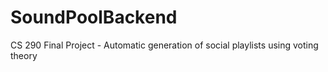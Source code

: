 # SoundPoolBackend
CS 290 Final Project - Automatic generation of social playlists using voting theory
